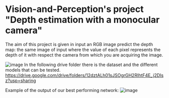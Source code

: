 # Vision-and-Perception's project "Depth estimation with a monocular camera"
The aim of this project is given in input an RGB image predict the depth map: the same image of input where the value of each pixel represents the depth of it with respect the camera from which you are acquiring the image.




![image](https://user-images.githubusercontent.com/94857717/179365988-704eb64f-2015-4002-8d4e-37d0b5fd45c5.png)
In the following drive folder there is the dataset and the different models that can be tested. 
https://drive.google.com/drive/folders/12dztALh01sJSOgrGH2RIhtF4E_j2DIsz?usp=sharing



Example of the output of our best performing network:
![image](https://user-images.githubusercontent.com/94857717/180271976-e35fc133-4776-4529-9f92-9dd9df9c27c6.png)
